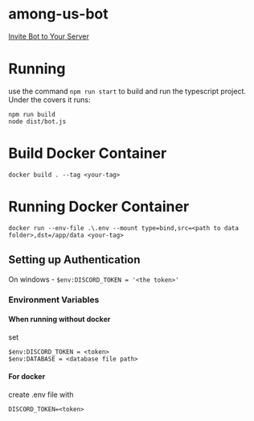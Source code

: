 # among-us-bot
[Invite Bot to Your Server](https://discord.com/api/oauth2/authorize?client_id=756652217825493053&permissions=67648&scope=bot)

# Running
use the command `npm run start` to build and run the typescript project.
Under the covers it runs:
```
npm run build
node dist/bot.js
```
# Build Docker Container
```
docker build . --tag <your-tag>
```

# Running Docker Container
```
docker run --env-file .\.env --mount type=bind,src=<path to data folder>,dst=/app/data <your-tag>
```

## Setting up Authentication
On windows - `$env:DISCORD_TOKEN = '<the token>'`

### Environment Variables

#### When running without docker

set

```
$env:DISCORD_TOKEN = <token>
$env:DATABASE = <database file path>
```

#### For docker

 create .env file with

```
DISCORD_TOKEN=<token>
```
